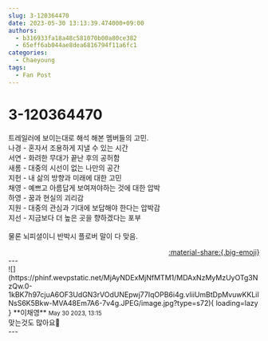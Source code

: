 ```yaml
---
slug: 3-120364470
date: 2023-05-30 13:13:39.474000+09:00
authors:
  - b316933fa18a48c581070b00a80ce382
  - 65eff6ab044ae8dea6816794f11a6fc1
categories:
  - Chaeyoung
tags:
  - Fan Post
---
```


# 3-120364470

<div class="post-container" markdown="1">
<div class="content-container md-sidebar__scrollwrap" markdown="1">

트레일러에 보이는대로 해석 해본 멤버들의 고민.<br>나경 - 혼자서 조용하게 지낼 수 있는 시간<br>서연 - 화려한 무대가 끝난 후의 공허함<br>새롬 - 대중의 시선이 없는 나만의 공간<br>지헌 - 내 삶의 방향과 미래에 대한 고민<br>채영 - 예쁘고 아름답게 보여져야하는 것에 대한 압박<br>하영 - 꿈과 현실의 괴리감<br>지원 - 대중의 관심과 기대에 보답해야 한다는 압박감<br>지선 - 지금보다 더 높은 곳을 향하겠다는 포부<br> <br>물론 뇌피셜이니 반박시 플로버 말이 다 맞음.

</div>
</div>

<div style="text-align: right;" markdown="1">
<a href="https://weverse.io/fromis9/fanpost/3-120364470" style="text-align: right;">:material-share:{.big-emoji}</a>
</div>
---

<div class="comments-container md-sidebar__scrollwrap" markdown="1">
<div class="comment" markdown="1">
<div class='id-container' markdown="1">
![](https://phinf.wevpstatic.net/MjAyNDExMjNfMTM1/MDAxNzMyMzUyOTg3NzQw.0-1kBK7h97cjuA6OF3UdGN3rVOdUNEpwj77IqOPB6i4g.vliiUmBtDpMvuwKKLiINsS6K5Bkw-MVA48Em7A6-7v4g.JPEG/image.jpg?type=s72){ loading=lazy }
**<span class="artist">이채영</span>** <small>May 30 2023, 13:15</small><br>
</div>
<div class='comment-body' markdown="1">
맞는것도 많아요🤭
</div>
</div>
</div>
---
